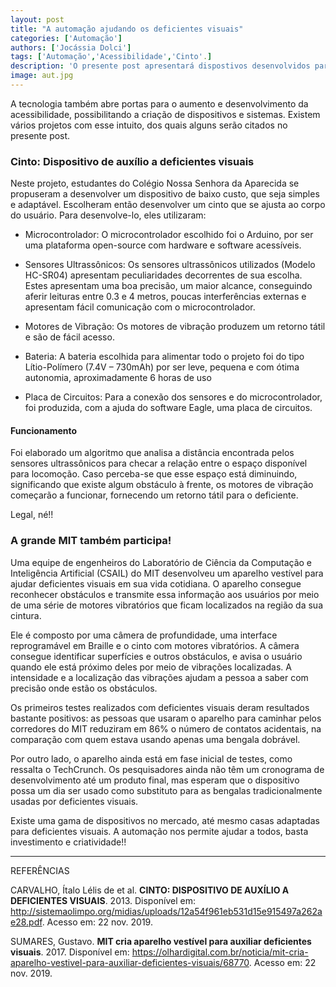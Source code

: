 ```yaml
---
layout: post
title: "A automação ajudando os deficientes visuais"
categories: ['Automação']
authors: ['Jocássia Dolci'] 
tags: ['Automação','Acessibilidade','Cinto'.]
description: 'O presente post apresentará dispostivos desenvolvidos para auxíliar deficientes visuais'
image: aut.jpg
---
```


A tecnologia também abre portas para o aumento e desenvolvimento da acessibilidade, possibilitando a criação de dispositivos e sistemas. Existem vários projetos com esse intuito, dos quais alguns serão citados no presente post.

### Cinto: Dispositivo de auxílio a deficientes visuais

Neste projeto, estudantes do Colégio Nossa Senhora da Aparecida se propuseram a desenvolver um dispositivo de baixo custo, que seja simples e adaptável. Escolheram então desenvolver um cinto que se ajusta ao corpo do usuário. Para desenvolve-lo, eles utilizaram:

* Microcontrolador: O microcontrolador escolhido foi o Arduino, por ser uma
plataforma open-source com hardware e software acessíveis. 

* Sensores Ultrassônicos: Os sensores ultrassônicos utilizados (Modelo HC-SR04)
apresentam peculiaridades decorrentes de sua escolha. Estes apresentam uma boa precisão, um maior alcance, conseguindo aferir leituras entre 0.3 e 4 metros, poucas interferências externas e apresentam fácil comunicação com o microcontrolador.

* Motores de Vibração: Os motores de vibração produzem um retorno tátil e são de
fácil acesso.

* Bateria: A bateria escolhida para alimentar todo o projeto foi do tipo
Lítio-Polímero (7.4V – 730mAh) por ser leve, pequena e com
ótima autonomia, aproximadamente 6 horas de uso

* Placa de Circuitos: Para a conexão dos sensores e do microcontrolador, foi
produzida, com a ajuda do software Eagle, uma placa de
circuitos.

#### Funcionamento 

Foi elaborado um algoritmo que analisa a distância encontrada pelos sensores ultrassônicos para checar a relação entre o espaço disponível para locomoção. Caso perceba-se que esse espaço está diminuindo, significando que existe algum obstáculo à frente, os motores de vibração começarão a funcionar, fornecendo um retorno tátil para o deficiente.

Legal, né!!


### A grande MIT também participa!

Uma equipe de engenheiros do Laboratório de Ciência da Computação e Inteligência Artificial (CSAIL) do MIT desenvolveu um aparelho vestível para ajudar deficientes visuais em sua vida cotidiana. O aparelho consegue reconhecer obstáculos e transmite essa informação aos usuários por meio de uma série de motores vibratórios que ficam localizados na região da sua cintura.

Ele é composto por uma câmera de profundidade, uma interface reprogramável em Braille e o cinto com motores vibratórios. A câmera consegue identificar superfícies e outros obstáculos, e avisa o usuário quando ele está próximo deles por meio de vibrações localizadas. A intensidade e a localização das vibrações ajudam a pessoa a saber com precisão onde estão os obstáculos.

Os primeiros testes realizados com deficientes visuais deram resultados bastante positivos: as pessoas que usaram o aparelho para caminhar pelos corredores do MIT reduziram em 86% o número de contatos acidentais, na comparação com quem estava usando apenas uma bengala dobrável. 

Por outro lado, o aparelho ainda está em fase inicial de testes, como ressalta o TechCrunch. Os pesquisadores ainda não têm um cronograma de desenvolvimento até um produto final, mas esperam que o dispositivo possa um dia ser usado como substituto para as bengalas tradicionalmente usadas por deficientes visuais.

Existe uma gama de dispositivos no mercado, até mesmo casas adaptadas para deficientes visuais. A automação nos permite ajudar a todos, basta investimento e criatividade!!

----------------------------------------------
REFERÊNCIAS

CARVALHO, Ítalo Lélis de et al. **CINTO: DISPOSITIVO DE AUXÍLIO A DEFICIENTES VISUAIS**. 2013. Disponível em: <http://sistemaolimpo.org/midias/uploads/12a54f961eb531d15e915497a262ae28.pdf>. Acesso em: 22 nov. 2019.

SUMARES, Gustavo. **MIT cria aparelho vestível para auxiliar deficientes visuais**. 2017. Disponível em: <https://olhardigital.com.br/noticia/mit-cria-aparelho-vestivel-para-auxiliar-deficientes-visuais/68770>. Acesso em: 22 nov. 2019.
